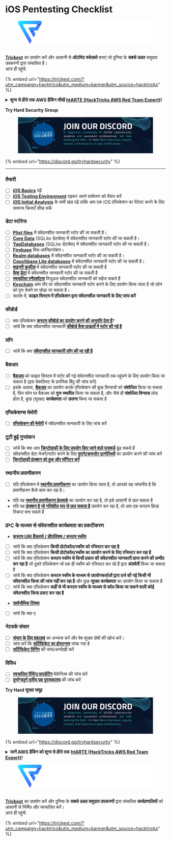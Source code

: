 # iOS Pentesting Checklist

<figure><img src="../.gitbook/assets/image (3) (1) (1) (1) (1) (1).png" alt=""><figcaption></figcaption></figure>

\
[**Trickest**](https://trickest.com/?utm_campaign=hacktrics&utm_medium=banner&utm_source=hacktricks) का उपयोग करें और आसानी से **ऑटोमेट वर्कफ़्लो** बनाएं जो दुनिया के **सबसे उन्नत** समुदाय उपकरणों द्वारा संचालित हैं।\
आज ही पहुंचें:

{% embed url="https://trickest.com/?utm_campaign=hacktrics&utm_medium=banner&utm_source=hacktricks" %}

<details>

<summary><strong>शून्य से हीरो तक AWS हैकिंग सीखें</strong> <a href="https://training.hacktricks.xyz/courses/arte"><strong>htARTE (HackTricks AWS Red Team Expert)</strong></a><strong>!</strong></summary>

HackTricks का समर्थन करने के अन्य तरीके:

* यदि आप अपनी कंपनी का **विज्ञापन HackTricks में देखना चाहते हैं** या **HackTricks को PDF में डाउनलोड करना चाहते हैं** तो [**सब्सक्रिप्शन प्लान**](https://github.com/sponsors/carlospolop) देखें!
* [**आधिकारिक PEASS & HackTricks स्वैग**](https://peass.creator-spring.com) प्राप्त करें
* हमारे विशेष [**NFTs**](https://opensea.io/collection/the-peass-family) संग्रह [**The PEASS Family**](https://opensea.io/collection/the-peass-family) खोजें
* **शामिल हों** 💬 [**डिस्कॉर्ड समूह**](https://discord.gg/hRep4RUj7f) या [**टेलीग्राम समूह**](https://t.me/peass) या हमें **ट्विटर** 🐦 [**@carlospolopm**](https://twitter.com/hacktricks_live)** पर फॉलो** करें।
* **हैकिंग ट्रिक्स साझा करें द्वारा PRs सबमिट करके** [**HackTricks**](https://github.com/carlospolop/hacktricks) और [**HackTricks Cloud**](https://github.com/carlospolop/hacktricks-cloud) github repos में।

</details>

**Try Hard Security Group**

<figure><img src="../.gitbook/assets/telegram-cloud-document-1-5159108904864449420.jpg" alt=""><figcaption></figcaption></figure>

{% embed url="https://discord.gg/tryhardsecurity" %}

***

### तैयारी

* [ ] [**iOS Basics**](ios-pentesting/ios-basics.md) पढ़ें
* [ ] [**iOS Testing Environment**](ios-pentesting/ios-testing-environment.md) पढ़कर अपने पर्यावरण को तैयार करें
* [ ] [**iOS Initial Analysis**](ios-pentesting/#initial-analysis) के सभी खंड पढ़ें ताकि आप एक iOS एप्लिकेशन का पेंटेस्ट करने के लिए सामान्य क्रियाएँ सीख सकें

### डेटा स्टोरेज

* [ ] [**Plist files**](ios-pentesting/#plist) में संवेदनशील जानकारी स्टोर की जा सकती है।
* [ ] [**Core Data**](ios-pentesting/#core-data) (SQLite डेटाबेस) में संवेदनशील जानकारी स्टोर की जा सकती है।
* [ ] [**YapDatabases**](ios-pentesting/#yapdatabase) (SQLite डेटाबेस) में संवेदनशील जानकारी स्टोर की जा सकती है।
* [ ] [**Firebase**](ios-pentesting/#firebase-real-time-databases) मिस-कॉन्फ़िगरेशन।
* [ ] [**Realm databases**](ios-pentesting/#realm-databases) में संवेदनशील जानकारी स्टोर की जा सकती है।
* [ ] [**Couchbase Lite databases**](ios-pentesting/#couchbase-lite-databases) में संवेदनशील जानकारी स्टोर की जा सकती है।
* [ ] [**बाइनरी कुकीज़**](ios-pentesting/#cookies) में संवेदनशील जानकारी स्टोर की जा सकती है
* [ ] [**कैश डेटा**](ios-pentesting/#cache) में संवेदनशील जानकारी स्टोर की जा सकती है
* [ ] [**स्वचालित स्नैपशॉट्स**](ios-pentesting/#snapshots) विजुअल संवेदनशील जानकारी को सहेज सकते हैं
* [ ] [**Keychain**](ios-pentesting/#keychain) आम तौर पर संवेदनशील जानकारी स्टोर करने के लिए उपयोग किया जाता है जो फोन को पुनः बेचने पर छोड़ा जा सकता है।
* [ ] सारांश में, **फाइल सिस्टम में एप्लिकेशन द्वारा संवेदनशील जानकारी के लिए जांच करें**

### कीबोर्ड

* [ ] क्या एप्लिकेशन [**कस्टम कीबोर्ड का उपयोग करने की अनुमति देता है**](ios-pentesting/#custom-keyboards-keyboard-cache)?
* [ ] जांचें कि क्या संवेदनशील जानकारी [**कीबोर्ड कैश फ़ाइलों में स्टोर की गई है**](ios-pentesting/#custom-keyboards-keyboard-cache)

### **लॉग**

* [ ] जांचें कि क्या [**संवेदनशील जानकारी लॉग की जा रही है**](ios-pentesting/#logs)

### बैकअप

* [ ] [**बैकअप**](ios-pentesting/#backups) को फाइल सिस्टम में स्टोर की गई संवेदनशील जानकारी तक पहुंचने के लिए उपयोग किया जा सकता है (इस चेकलिस्ट के प्रारंभिक बिंदु की जांच करें)
* [ ] इसके अलावा, [**बैकअप**](ios-pentesting/#backups) का उपयोग करके एप्लिकेशन की कुछ विन्यासों को **संशोधित** किया जा सकता है, फिर फोन पर बैकअप को **पुनः स्थापित** किया जा सकता है, और जैसे ही **संशोधित विन्यास** लोड होता है, कुछ (सुरक्षा) **कार्यक्षमता** को **छलना** किया जा सकता है

### **एप्लिकेशन्स मेमोरी**

* [ ] [**एप्लिकेशन की मेमोरी**](ios-pentesting/#testing-memory-for-sensitive-data) में संवेदनशील जानकारी के लिए जांच करें

### **टूटी हुई गुप्तांकन**

* [ ] जांचें कि क्या आप [**क्रिप्टोग्राफी के लिए उपयोग किए जाने वाले पासवर्ड**](ios-pentesting/#broken-cryptography) ढूंढ सकते हैं
* [ ] संवेदनशील डेटा भेजने/स्टोर करने के लिए [**पुराने/कमजोर एल्गोरिथ्मों**](ios-pentesting/#broken-cryptography) का उपयोग करने की जांच करें
* [ ] [**क्रिप्टोग्राफी फ़ंक्शन को हुक और मॉनिटर करें**](ios-pentesting/#broken-cryptography)

### **स्थानीय प्रमाणीकरण**

* [ ] यदि एप्लिकेशन में [**स्थानीय प्रमाणीकरण**](ios-pentesting/#local-authentication) का उपयोग किया जाता है, तो आपको यह जांचनीय है कि प्रमाणीकरण कैसे काम कर रहा है।
* यदि यह [**स्थानीय प्रमाणीकरण फ्रेमवर्क**](ios-pentesting/#local-authentication-framework) का उपयोग कर रहा है, तो इसे आसानी से छल सकता है
* यदि यह [**फ़ंक्शन है जो गतिशील रूप से छल सकता है**](ios-pentesting/#local-authentication-using-keychain) उपयोग कर रहा है, तो आप एक कस्टम फ्रिडा स्क्रिप्ट बना सकते हैं

### IPC के माध्यम से संवेदनशील कार्यक्षमता का प्रकटीकरण

* [**कस्टम URI हैंडलर्स / डीपलिंक्स / कस्टम स्कीम**](ios-pentesting/#custom-uri-handlers-deeplinks-custom-schemes)
* [ ] जांचें कि क्या एप्लिकेशन **किसी प्रोटोकॉल/स्कीम को रजिस्टर कर रहा है**
* [ ] जांचें कि क्या एप्लिकेशन **किसी प्रोटोकॉल/स्कीम का उपयोग करने के लिए रजिस्टर कर रहा है**
* [ ] जांचें कि क्या एप्लिकेशन **कस्टम स्कीम से किसी प्रकार की संवेदनशील जानकारी प्राप्त करने की उम्मीद कर रहा है** जो दूसरे एप्लिकेशन जो एक ही स्कीम को रजिस्टर कर रहे हैं द्वारा **अंतर्वर्ती** किया जा सकता है
* [ ] जांचें कि क्या एप्लिकेशन **कस्टम स्कीम के माध्यम से उपयोगकर्ताओं द्वारा दर्ज की गई किसी भी संवेदनशील क्रिया की जांच नहीं कर रहा है** और कुछ **सुरक्षा** **कार्यक्षमता** का उपयोग किया जा सकता है
* [ ] जांचें कि क्या एप्लिकेशन **कहीं से भी कस्टम स्कीम के माध्यम से कॉल किया जा सकने वाली कोई संवेदनशील क्रिया प्रकट कर रहा है**
* [**सार्वभौमिक लिंक्स**](ios-pentesting/#universal-links)
* [ ] जांचें कि क्या ए
### नेटवर्क संचार

* [ ] [**संचार के लिए MitM**](ios-pentesting/#network-communication) का अभ्यास करें और वेब सुरक्षा दोषों की खोज करें।
* [ ] जांच करें कि [**सर्टिफिकेट का होस्टनाम**](ios-pentesting/#hostname-check) जांचा गया है
* [ ] [**सर्टिफिकेट पिनिंग**](ios-pentesting/#certificate-pinning) की जांच/अनदेखी करें

### **विविध**

* [ ] [**स्वचालित पैचिंग/अपडेटिंग**](ios-pentesting/#hot-patching-enforced-updateing) मेकेनिज़्म की जांच करें
* [ ] [**दुर्भाग्यपूर्ण तृतीय पक्ष पुस्तकालय**](ios-pentesting/#third-parties) की जांच करें

**Try Hard सुरक्षा समूह**

<figure><img src="../.gitbook/assets/telegram-cloud-document-1-5159108904864449420.jpg" alt=""><figcaption></figcaption></figure>

{% embed url="https://discord.gg/tryhardsecurity" %}

<details>

<summary><strong>जानें AWS हैकिंग को शून्य से हीरो तक</strong> <a href="https://training.hacktricks.xyz/courses/arte"><strong>htARTE (HackTricks AWS Red Team Expert)</strong></a><strong>!</strong></summary>

HackTricks का समर्थन करने के अन्य तरीके:

* यदि आप अपनी कंपनी का **विज्ञापन HackTricks में देखना चाहते हैं** या **HackTricks को PDF में डाउनलोड करना चाहते हैं** तो [**सब्सक्रिप्शन प्लान्स**](https://github.com/sponsors/carlospolop) देखें!
* [**आधिकारिक PEASS & HackTricks स्वैग**](https://peass.creator-spring.com) प्राप्त करें
* हमारे विशेष [**NFTs**](https://opensea.io/collection/the-peass-family) संग्रह, **The PEASS Family** की खोज करें
* **शामिल हों** 💬 [**डिस्कॉर्ड समूह**](https://discord.gg/hRep4RUj7f) या [**टेलीग्राम समूह**](https://t.me/peass) या हमें **ट्विटर** 🐦 [**@carlospolopm**](https://twitter.com/hacktricks_live)** पर फॉलो** करें।
* **HackTricks** और [**HackTricks Cloud**](https://github.com/carlospolop/hacktricks-cloud) github repos में PRs सबमिट करके अपने हैकिंग ट्रिक्स साझा करें।

</details>

<figure><img src="../.gitbook/assets/image (3) (1) (1) (1) (1) (1).png" alt=""><figcaption></figcaption></figure>

\
[**Trickest**](https://trickest.com/?utm_campaign=hacktrics&utm_medium=banner&utm_source=hacktricks) का उपयोग करें और दुनिया के **सबसे उन्नत समुदाय उपकरणों** द्वारा संचालित **कार्यप्रणालियों** को आसानी से निर्मित और स्वचालित करें।\
आज ही पहुंचें:

{% embed url="https://trickest.com/?utm_campaign=hacktrics&utm_medium=banner&utm_source=hacktricks" %}
